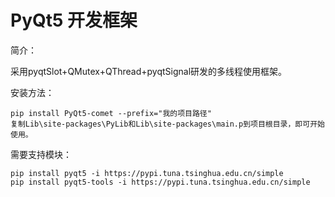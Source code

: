 # PyQt5 开发框架

简介：

采用pyqtSlot+QMutex+QThread+pyqtSignal研发的多线程使用框架。

安装方法：
```shell script
pip install PyQt5-comet --prefix="我的项目路径"
复制Lib\site-packages\PyLib和Lib\site-packages\main.p到项目根目录，即可开始使用。
```

需要支持模块：
```shell script
pip install pyqt5 -i https://pypi.tuna.tsinghua.edu.cn/simple
pip install pyqt5-tools -i https://pypi.tuna.tsinghua.edu.cn/simple
```
